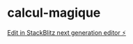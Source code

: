# calcul-magique

[Edit in StackBlitz next generation editor ⚡️](https://stackblitz.com/~/github.com/marcus-clay/calcul-magique)
